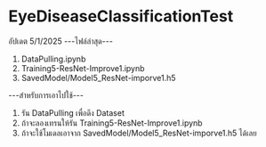 # EyeDiseaseClassificationTest
อัปเดต 5/1/2025
---ไฟล์ล่าสุด---
1. DataPulling.ipynb
2. Training5-ResNet-Improve1.ipynb
3. SavedModel/Model5_ResNet-imporve1.h5

---สำหรับการเอาไปใช้---
1. รัน DataPulling เพื่อดึง Dataset
2. ถ้าจะลองเทรนให้รัน Training5-ResNet-Improve1.ipynb
3. ถ้าจะใช้โมเดลเอาจาก SavedModel/Model5_ResNet-imporve1.h5 ได้เลย
